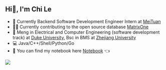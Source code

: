## Hi👋, I'm Chi Le
- 💼 Currently Backend Software Development Engineer Intern at [MeiTuan](https://www.meituan.com/)
- 👨‍💻 Currently contributing to the open source database [MatrixOne](https://github.com/matrixorigin/matrixone)
- 🏫 Meng in Electrical and Computer Engineering (software development track) at [Duke University](https://ece.duke.edu/), Bsc in BMS at [Zhejiang University](https://www.zju.edu.cn/)
- 💻 Java/C++/Shell/Python/Go
- 📖 You can find my notebook here [Notebook](https://charleschile.com) 👈

<div>
  <img src="https://github-readme-stats.vercel.app/api?username=charleschile&show_icons=true&count_private=true&hide_border=true"/></div>  
<br/>  
